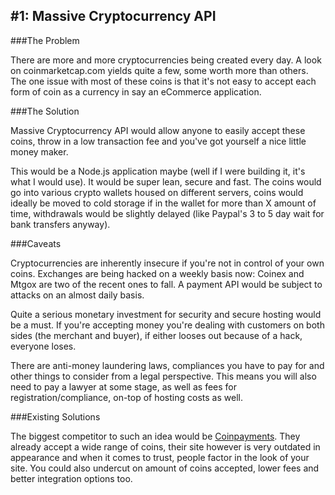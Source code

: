 ## #1: Massive Cryptocurrency API

###The Problem

There are more and more cryptocurrencies being created every day. A look on coinmarketcap.com yields quite a few, some worth more than others. The one issue with most of these coins is that it's not easy to accept each form of coin as a currency in say an eCommerce application.

###The Solution

Massive Cryptocurrency API would allow anyone to easily accept these coins, throw in a low transaction fee and you've got yourself a nice little money maker.

This would be a Node.js application maybe (well if I were building it, it's what I would use). It would be super lean, secure and fast. The coins would go into various crypto wallets housed on different servers, coins would ideally be moved to cold storage if in the wallet for more than X amount of time, withdrawals would be slightly delayed (like Paypal's 3 to 5 day wait for bank transfers anyway).

###Caveats

Cryptocurrencies are inherently insecure if you're not in control of your own coins. Exchanges are being hacked on a weekly basis now: Coinex and Mtgox are two of the recent ones to fall. A payment API would be subject to attacks on an almost daily basis.

Quite a serious monetary investment for security and secure hosting would be a must. If you're accepting money you're dealing with customers on both sides (the merchant and buyer), if either looses out because of a hack, everyone loses.

There are anti-money laundering laws, compliances you have to pay for and other things to consider from a legal perspective. This means you will also need to pay a lawyer at some stage, as well as fees for registration/compliance, on-top of hosting costs as well.

###Existing Solutions

The biggest competitor to such an idea would be [Coinpayments](https://www.coinpayments.net/). They already accept a wide range of coins, their site however is very outdated in appearance and when it comes to trust, people factor in the look of your site. You could also undercut on amount of coins accepted, lower fees and better integration options too.

